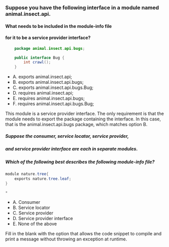 ### Suppose you have the following interface in a module named animal.insect.api.
#### What needs to be included in the module-info file
#### for it to be a service provider interface?

```java
    package animal.insect.api.bugs;

    public interface Bug {
        int crawl();
    }
```

*  A. exports animal.insect.api;
*  B. exports animal.insect.api.bugs;
*  C. exports animal.insect.api.bugs.Bug;
*  D. requires animal.insect.api;
*  E. requires animal.insect.api.bugs;
*  F. requires animal.insect.api.bugs.Bug;

This module is a service provider interface.
The only requirement is that the module needs to export the package containing the interface.
In this case, that is the animal.insect.api.bugs package, which matches option B.

##### Suppose the consumer, service locator, service provider,
##### and service provider interface are each in separate modules.
##### Which of the following best describes the following module-info file?

``` java
module nature.tree{
    exports nature.tree.leaf;
}

* 
```
* A. Consumer
* B. Service locator
* C. Service provider
* D. Service provider interface
* E. None of the above

Fill in the blank with the option that allows the code snippet
to compile and print a message without throwing an exception at runtime.
